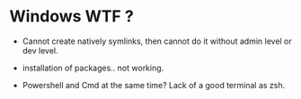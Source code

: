 # Windows WTF ?

- Cannot create natively symlinks, then cannot do it without admin level or dev level.

- installation of packages.. not working.

- Powershell and Cmd at the same time? Lack of a good terminal as zsh.

